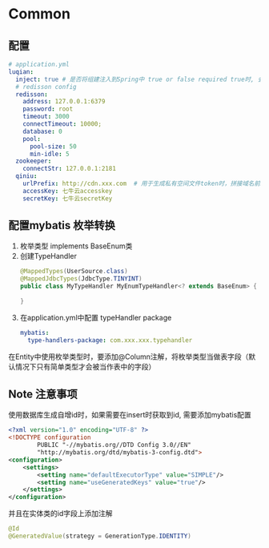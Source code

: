 # Common

## 配置

```yaml
# application.yml
luqian:
  inject: true # 是否将组建注入到Spring中 true or false required true时, 会加载Config下相关配置类
  # redisson config
  redisson:
    address: 127.0.0.1:6379
    password: root
    timeout: 3000
    connectTimeout: 10000;
    database: 0
    pool:
      pool-size: 50
      min-idle: 5
  zookeeper:
    connectStr: 127.0.0.1:2181
  qiniu:
    urlPrefix: http://cdn.xxx.com  # 用于生成私有空间文件token时，拼接域名前缀
    accessKey: 七牛云accesskey
    secretKey: 七牛云secretKey
```

## 配置mybatis 枚举转换 
1. 枚举类型 implements BaseEnum类
2. 创建TypeHandler
    ```java
    @MappedTypes(UserSource.class)
    @MappedJdbcTypes(JdbcType.TINYINT)
    public class MyTypeHandler MyEnumTypeHandler<? extends BaseEnum> {
        
    }
    ```
3. 在application.yml中配置 typeHandler package
    ```yaml
    mybatis:
      type-handlers-package: com.xxx.xxx.typehandler
    
    ```

在Entity中使用枚举类型时，要添加@Column注解，将枚举类型当做表字段（默认情况下只有简单类型才会被当作表中的字段）


## Note 注意事项

使用数据库生成自增id时，如果需要在insert时获取到id, 需要添加mybatis配置
```xml
<?xml version="1.0" encoding="UTF-8" ?>
<!DOCTYPE configuration
        PUBLIC "-//mybatis.org//DTD Config 3.0//EN"
        "http://mybatis.org/dtd/mybatis-3-config.dtd">
<configuration>
    <settings>
        <setting name="defaultExecutorType" value="SIMPLE"/>
        <setting name="useGeneratedKeys" value="true"/>
    </settings>
</configuration>
```
并且在实体类的id字段上添加注解
```java
@Id
@GeneratedValue(strategy = GenerationType.IDENTITY)
```